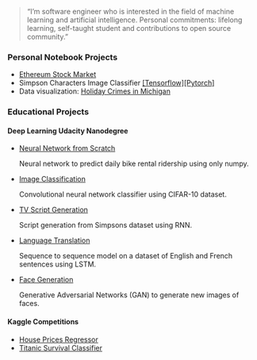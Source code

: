 > “I’m software engineer who is interested in the field of machine learning and artificial intelligence. Personal commitments: lifelong learning, self-taught student and contributions to open source community.”

### __Personal Notebook Projects__
* [Ethereum Stock Market](https://github.com/samuxiii/notebooks/blob/master/stock/Ethereum%20Stock.ipynb)
* Simpson Characters Image Classifier [\[Tensorflow\]](https://github.com/samuxiii/notebooks/blob/master/simpsons/Simpsons.ipynb)[[Pytorch]](https://github.com/samuxiii/notebooks/blob/master/simpsons/Simpsons-PyTorch.ipynb)
* Data visualization: [Holiday Crimes in Michigan](https://github.com/samuxiii/notebooks/blob/master/crimes/Holiday%20Crimes.ipynb)

### __Educational Projects__
#### __Deep Learning Udacity Nanodegree__
* [Neural Network from Scratch](https://github.com/samuxiii/dlf/blob/master/p1/Your_first_neural_network.ipynb)

    Neural network to predict daily bike rental ridership using only numpy.

* [Image Classification](https://github.com/samuxiii/dlf/blob/master/p2/dlnd_image_classification.ipynb)

    Convolutional neural network classifier using CIFAR-10 dataset.

* [TV Script Generation](https://github.com/samuxiii/dlf/blob/master/p3/dlnd_tv_script_generation.ipynb)

    Script generation from Simpsons dataset using RNN.

* [Language Translation](https://github.com/samuxiii/dlf/blob/master/p4/dlnd_language_translation.ipynb)

    Sequence to sequence model on a dataset of English and French sentences using LSTM.

* [Face Generation](https://github.com/samuxiii/dlf/blob/master/p5/dlnd_face_generation.ipynb)

    Generative Adversarial Networks (GAN) to generate new images of faces.

#### __Kaggle Competitions__

* [House Prices Regressor](https://github.com/samuxiii/notebooks/blob/master/houses/House%20Prices%20Clean.ipynb)
* [Titanic Survival Classifier](https://github.com/samuxiii/notebooks/blob/master/titanic/Titanic%20Survival%20Kaggle.ipynb)
